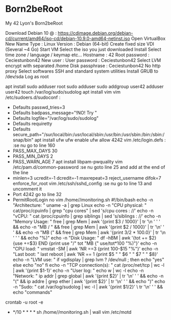 # Born2beRoot
My 42 Lyon's Born2beRoot

Download Debian 10 @ : https://cdimage.debian.org/debian-cd/current/amd64/iso-cd/debian-10.9.0-amd64-netinst.iso
Open VirtualBox
New
Name
Type : Linux
Version : Debian (64-bit)
Create fixed size VDI (Several ~4 Go)
Start VM
Select the iso you just downloaded
Install
Select time zone / language / keymap etc...
Hostname : <your42login>42
Root password : Ceciestunbon42
New user : <your42login>
User password : Ceciestunbon42
Select LVM encrypt with separated /home
Disk passphrase : Ceciestunbon42
No http proxy
Select softwares SSH and standard system utilities
Install GRUB to /dev/sda
Log as root

apt install sudo
adduser root sudo
adduser <your42login> sudo
addgroup user42
adduser <your42login> user42
touch /var/log/sudo/sudolog
apt install vim
vim /etc/sudoers.d/sudoconf :
  - Defaults  passwd_tries=3
  - Defaults  badpass_message="!NO! Try <Ceciestunbon42>"
  - Defaults  logfile="/var/log/sudo/sudolog"
  - Defaults  requiretty
  - Defaults  secure_path="/sur/local/bin:/usr/local/sbin:/usr/bin:/usr/sbin:/bin:/sbin:/snap/bin"
apt install ufw
ufw enable
ufw allow 4242
vim /etc/login.defs :
  :se nu
  go to line 160
  - PASS_MAX_DAYS 30
  - PASS_MIN_DAYS 2
  - PASS_WARN_AGE 7
apt install libpam-pwquality
vim /etc/pam.d/common-password
  :se nu
  goto line 25 and add at the end of the line
  - minlen=3 ucredit=-1 dcredit=-1 maxrepeat=3 reject_username difok=7 enforce_for_root
vim /etc/ssh/sshd_config
  :se nu
  go to line 13 and uncomment it
  - Port 4242
  go to line 32
  - PermitRootLogin no
vim /home/<your42login>/monitoring.sh
  #!/bin/bash
  echo -n "Architecture: "
  uname -a | grep Linux
  echo -n "CPU physical: "
  cat/proc/cpuinfo | grep "cpu cores" | sed 's/cpu cores : //'
  echo -n "vCPU: "
  cat /proc/cpuinfo | grep siblings | sed 's/siblings   : //'
  echo -n "Memory Usage: "
  free | grep Mem | awk '{print $3 / 1000}' | tr '\n ' ' ' && echo -n "MB / " && free | grep Mem | awk '{print $2 / 1000}' | tr '\n' ' ' && echo -n "MB (" && free | grep Mem | awk '{print $3/$2 * 100.0}' | tr '\n ' ' ' && echo "%)"
  echo -n "Disk Usage: "
  df -hBM | awk '{tot += $2} {use +=$3} END {print use "/" tot "MB {" use/tot*100 "%)"}'
  echo -n "CPU load: "
  vmstat -SM | awk 'NR ==3 {print 100-$15 "%"}'
  echo -n "Last boot: "
  last reboot | awk 'NR == 1 {print $5 " " $6 " " $7 " " $8}'
  echo -n "LVM use: "
  if vgdisplay | grep lvm ? /dev/null ; then
      echo "yes"
    else
      echo "no"
  fi
  echo -n "TCP connection(s): "
  cat /proc/net/tcp | wc -l | awk '{print $1-1}'
  echo -n "User log: "
  echo w | wc -l
  echo -n "Network: "
  ip addr | grep global | awk '{print $2}' | tr '\n' ' ' && echo -n "(" && ip addre | grep ether | awk '{print $2}' | tr '\n' ' ' && echo ")"
  echo -n "Sudo: "
  cat /var/log/sudolog | wc -l | awk '{print $1/2}' \ tr '\n' ' ' && echo "commands"

crontab -u root -e
  - */10 * * * * sh /home/<your42login>/monitoring.sh | wall
vim /etc/motd
  <your welcome message>
